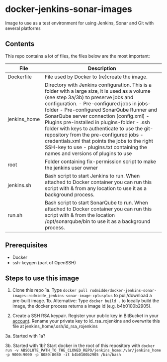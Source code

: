 # docker-jenkins-sonar-images
Image to use as a test environment for using Jenkins, Sonar and Git with several platforms

## Contents

This repo contains a lot of files, the files below are the most important:

| File         | Description                                                                                                                                                                                                                                                                                                                                                                                                                            |
|--------------|----------------------------------------------------------------------------------------------------------------------------------------------------------------------------------------------------------------------------------------------------------------------------------------------------------------------------------------------------------------------------------------------------------------------------------------|
| Dockerfile   | File used by Docker to (re)create the image.                                                                                                                                                                                                                                                                                                                                                                                           |
| jenkins_home | Directory with Jenkins configuration. This is a folder with a large size, it is used as a volume (see step 3a/3b) to preserve jobs and configuration. - Pre-configured jobs in jobs-folder - Pre-configured SonarQube Runner and SonarQube server connection (config.xml) - Plugins pre-installed in plugins-folder - .ssh folder with keys to authenticate to use the git-repository from the pre-configured jobs - credentials.xml that points the jobs to the right SSH-key to use - plugins.txt containing the names and versions of plugins to use |
| root         | Folder containing fix-permission script to make the jenkins user owner                                                                                                                                                                                                                                                                                                                                                                 |
| jenkins.sh   | Bash script to start Jenkins to run. When attached to Docker container you can run this script with & from any location to use it as a background process.                                                                                                                                                                                                                                                                             |
| run.sh       | Bash script to start SonarQube to run. When attached to Docker container you can run this script with & from the location /opt/sonarqube/bin to use it as a background process.                                                                                                                                                                                                                                                        |

## Prerequisites

* Docker
* ssh-keygen (part of OpenSSH)

## Steps to use this image
1. Clone this repo
1a. Type ```docker pull rodmidde/docker-jenkins-sonar-images:rodmidde_jenkins-sonar-image-cplusplus``` to pull/download a pre-built image.
1b. Alternative: Type ```docker build .``` to locally build the image, the docker process returns a image id (e.g. b4b0100b2905).

2. Create a SSH RSA keypair. Register your public key in BitBucket in your [account](https://git.icaprojecten.nl/stash/plugins/servlet/ssh/account/keys). Rename your private key to id_rsa_rojenkins and overwrite this file at jenkins_home/.ssh/id_rsa_rojenkins

3a. Started with 1a?

3b. Started with 1b? Start docker in the root of this repository with ```docker run -v ABSOLUTE_PATH_TO_THE_CLONED_REPO/jenkins_home:/var/jenkins_home -p 9000:9000 -p 8080:8080 -it b4b0100b2905 /bin/bash```
